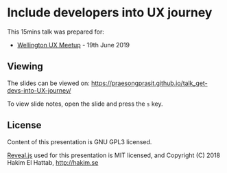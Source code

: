 # Include developers into UX journey

This 15mins talk was prepared for:
- [Wellington UX Meetup](https://www.meetup.com/uxwellington/events/262087894/) - 19th June 2019

## Viewing

The slides can be viewed on:
https://praesongprasit.github.io/talk_get-devs-into-UX-journey/

To view slide notes, open the slide and press the `s` key.

## License

Content of this presentation is GNU GPL3 licensed.

[Reveal.js](https://github.com/hakimel/reveal.js) used for this presentation is MIT licensed, and Copyright (C) 2018 Hakim El Hattab, http://hakim.se
